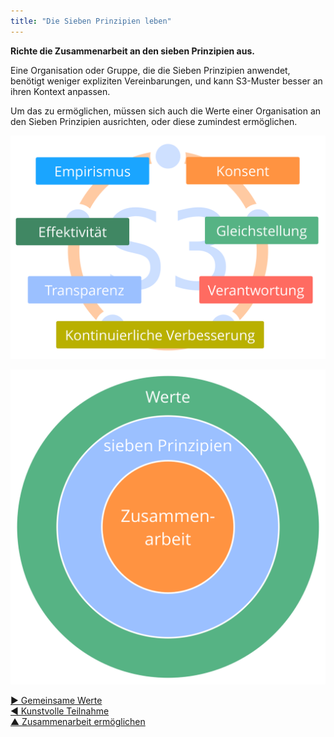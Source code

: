 ```yaml
---
title: "Die Sieben Prinzipien leben"
---
```



**Richte die Zusammenarbeit an den sieben Prinzipien aus.**

Eine Organisation oder Gruppe, die die Sieben Prinzipien anwendet, benötigt weniger expliziten Vereinbarungen, und kann S3-Muster besser an ihren Kontext anpassen.

Um das zu ermöglichen, müssen sich auch die Werte einer Organisation an den Sieben Prinzipien ausrichten, oder diese zumindest ermöglichen.

![Die sieben Prinzipien](img/framework/s3-principles-plain.png)

![Die Werte einer Organisation sollten sich an den sieben Prinzipien orietieren.](img/collaboration-values/values-7principles.png)

[&#9654; Gemeinsame Werte](agree-on-values.html)<br/>[&#9664; Kunstvolle Teilnahme](artful-participation.html)<br/>[&#9650; Zusammenarbeit ermöglichen](enablers-of-collaboration.html)

